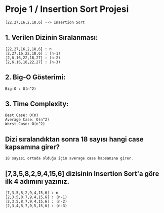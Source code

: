 # Proje 1 / Insertion Sort Projesi

```
[22,27,16,2,18,6] --> Insertion Sort
```

## 1. Verilen Dizinin Sıralanması:

```
[22,27,16,2,18,6] : n
[2,27,16,22,18,6] : (n-1)
[2,6,16,22,18,27] : (n-2)
[2,6,16,18,22,27] : (n-3)

```
## 2. Big-O Gösterimi:

```
Big-O : O(n^2)

```

## 3. Time Complexity:

```
Best Case: O(n)
Average Case: O(n^2)
Worst Case: O(n^2)
```
## Dizi sıralandıktan sonra 18 sayısı hangi case kapsamına girer?

```
18 sayısı ortada olduğu için average case kapsamına girer.
```

## [7,3,5,8,2,9,4,15,6] dizisinin Insertion Sort'a göre ilk 4 adımını yazınız.

```
[7,3,5,8,2,9,4,15,6] : n
[2,3,5,8,7,9,4,15,6] : (n-1)
[2,3,5,8,7,9,4,15,6] : (n-2)
[2,3,4,8,7,9,5,15,6] : (n-3)
```